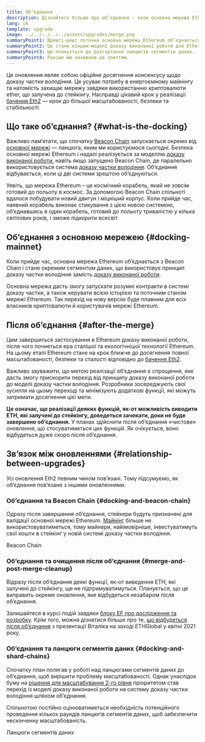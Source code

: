 ```yaml
---
title: Об’єднання
description: Дізнайтеся більше про об’єднання — коли основна мережа Ethereum приєднається до координованої системи доказу частки володіння Beacon Chain.
lang: uk
template: upgrade
image: ../../../../../assets/upgrades/merge.png
summaryPoint1: Врешті-решт поточна основна мережа Ethereum об’єднається із системою доказу частки володіння Beacon Chain.
summaryPoint2: Це стане кінцем моделі доказу виконаної роботи для Ethereum і моментом повного переходу на систему доказу частки володіння.
summaryPoint3: Це планується до розгортання ланцюгів сегментів даних.
summaryPoint4: Раніше ми називали це злиттям.
---
```


<UpgradeStatus dateKey="page-upgrades-merge-date">
  Це оновлення являє собою офіційне досягнення консенсусу щодо доказу частки володіння. Це усуває потребу в енергоємному майнінгу та натомість захищає мережу завдяки використанню криптовалюти ether, що залучена до стейкінгу. Насправді цікавий крок у реалізації <a href="/roadmap/vision/">бачення Eth2</a> — крок до більшої масштабованості, безпеки та стабільності.
</UpgradeStatus>

## Що таке об’єднання? {#what-is-the-docking}

Важливо пам’ятати, що спочатку [Beacon Chain](/upgrades/beacon-chain/) запускається окремо від [основної мережі](/glossary/#mainnet) — ланцюга, яким ми користуємося сьогодні. Безпека основної мережі Ethereum і надалі реалізується за моделлю [доказу виконаної роботи](/developers/docs/consensus-mechanisms/pow/), навіть якщо запущено Beacon Chain, де паралельно використовується система [доказу частки володіння](/developers/docs/consensus-mechanisms/pos/). Об’єднання відбувається, коли ці дві системи зрештою об’єднуються.

Уявіть, що мережа Ethereum – це космічний корабель, який не зовсім готовий до польоту в космос. За допомогою Beacon Chain спільноті вдалося побудувати новий двигун і міцніший корпус. Коли прийде час, наявний корабель виконає стикування з цією новою системою, об’єднавшись в один корабель, готовий до польоту тривалістю у кілька світлових років, і зможе підкорити всесвіт.

## Об’єднання з основною мережею {#docking-mainnet}

Коли прийде час, основна мережа Ethereum об’єднається з Beacon Chain і стане окремим сегментом даних, що використовує принцип доказу частки володіння замість [доказу виконаної роботи](/developers/docs/consensus-mechanisms/pow/).

Основна мережа дасть змогу запускати розумні контракти в системі доказу частки, а також керувати всією історією та поточним станом мережі Ethereum. Так перехід на нову версію буде плавним для всіх власників криптовалюти й користувачів мережі Ethereum.

## Після об’єднання {#after-the-merge}

Цим завершиться застосування в Ethereum доказу виконаної роботи, після чого почнеться ера сталішої та екологічнішої технології Ethereum. На цьому етапі Ethereum стане на крок ближче до досягнення повної масштабованості, безпеки та сталості відповідно до [бачення Eth2](/roadmap/vision/).

Важливо зауважити, що метою реалізації об’єднання є спрощення, яке дасть змогу прискорити перехід від принципу доказу виконаної роботи до моделі доказу частки володіння. Розробники зосереджують свої зусилля на цьому переході та мінімізують додаткові функції, які можуть затримати досягнення цієї мети.

**Це означає, що реалізації деяких функцій, як-от можливість виводити ETH, які залучені до стейкінгу, доведеться зачекати, доки не буде завершено об’єднання.** У планах здійснити після об’єднання «чистове» оновлення, що стосуватиметься цих функцій. Як очікується, воно відбудеться дуже скоро після об’єднання.

## Зв’язок між оновленнями {#relationship-between-upgrades}

Усі оновлення Eth2 певним чином пов’язані. Тому підсумуємо, як об’єднання пов’язане з іншими оновленнями.

### Об’єднання та Beacon Chain {#docking-and-beacon-chain}

Одразу після завершення об’єднання, стейкери будуть призначені для валідації основної мережі Ethereum. [Майнінг](/developers/docs/consensus-mechanisms/pow/mining/) більше не використовуватиметься, тому майнери, найімовірніше, інвестуватимуть свої кошти в стейкінг у новій системі доказу частки володіння.

<ButtonLink to="/upgrades/beacon-chain/">Beacon Chain</ButtonLink>

### Об’єднання та очищення після об’єднання {#merge-and-post-merge-cleanup}

Відразу після об’єднання деякі функції, як-от виведення ETH, які залучені до стейкінгу, ще не підтримуватимуться. Планується, що це виправить окреме оновлення, яке відбудеться незабаром після об’єднання.

Залишайтеся в курсі подій завдяки [блоку EF про дослідження та розробку](https://blog.ethereum.org/category/research-and-development/). Крім того, можна дізнатися більше про те, [що відбудеться після об’єднання](https://youtu.be/7ggwLccuN5s?t=101) з презентації Віталіка на заході ETHGlobal у квітні 2021 року.

### Об’єднання та ланцюги сегментів даних {#docking-and-shard-chains}

Спочатку план полягав у роботі над ланцюгами сегментів даних до об’єднання, щоб вирішити проблему масштабованості. Однак унаслідок буму на [рішення для масштабування 2-го рівня](/developers/docs/scaling/#layer-2-scaling) пріоритетом став перехід із моделі доказу виконаної роботи на систему доказу частки володіння шляхом об’єднання.

Спільнотою постійно оцінюватиметься необхідність потенційного проведення кількох раундів ланцюгів сегментів даних, щоб забезпечити нескінченну масштабованість.

<ButtonLink to="/upgrades/sharding/">Ланцюги сегментів даних</ButtonLink>

